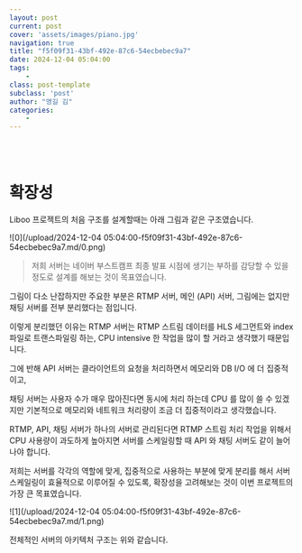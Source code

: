 ```yaml
---
layout: post
current: post
cover: 'assets/images/piano.jpg'
navigation: true
title: "f5f09f31-43bf-492e-87c6-54ecbebec9a7"
date: 2024-12-04 05:04:00
tags:
    - 
class: post-template
subclass: 'post'
author: "영길 김"
categories:
    - 
---
```

<br><br>

# 확장성


Liboo 프로젝트의 처음 구조를 설계할때는 아래 그림과 같은 구조였습니다.


![0](/upload/2024-12-04 05:04:00-f5f09f31-43bf-492e-87c6-54ecbebec9a7.md/0.png)


> 저희 서버는 네이버 부스트캠프 최종 발표 시점에 생기는 부하를 감당할 수 있을 정도로 설계를 해보는 것이 목표였습니다.


그림이 다소 난잡하지만 주요한 부분은 RTMP 서버, 메인 (API) 서버, 그림에는 없지만 채팅 서버를 전부 분리했다는 점입니다.


이렇게 분리했던 이유는 RTMP 서버는 RTMP 스트림 데이터를 HLS 세그먼트와 index 파일로 트랜스파일링 하는, CPU intensive 한 작업을 많이 할 거라고 생각했기 때문입니다.


그에 반해 API 서버는 클라이언트의 요청을 처리하면서 메모리와 DB I/O 에 더 집중적이고,


채팅 서버는 사용자 수가 매우 많아진다면 동시에 처리 하는데 CPU 를 많이 쓸 수 있겠지만 기본적으로 메모리와 네트워크 처리량이 조금 더 집중적이라고 생각했습니다.


RTMP, API, 채팅 서버가 하나의 서버로 관리된다면 RTMP 스트림 처리 작업을 위해서 CPU 사용량이 과도하게 높아지면 서버를 스케일링할 때 API 와 채팅 서버도 같이 늘어나야 합니다. 


저희는 서버를 각각의 역할에 맞게, 집중적으로 사용하는 부분에 맞게 분리를 해서 서버 스케일링이 효율적으로 이루어질 수 있도록, 확장성을 고려해보는 것이 이번 프로젝트의 가장 큰 목표였습니다.


![1](/upload/2024-12-04 05:04:00-f5f09f31-43bf-492e-87c6-54ecbebec9a7.md/1.png)


전체적인 서버의 아키텍처 구조는 위와 같습니다.

